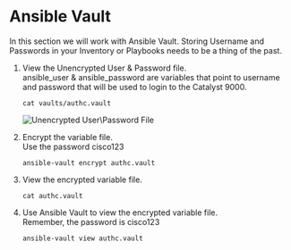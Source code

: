 # Ansible Vault

In this section we will work with Ansible Vault. 
Storing Username and Passwords in your Inventory or Playbooks needs to be a thing of the past. 

<ol>
<li>View the Unencrypted User & Password file. </li>  
ansible_user & ansible_password are variables that point to username and password that will be used to login to the Catalyst 9000. 

```cat vaults/authc.vault```  

![Unencrypted User\Password File](/images/01-01-cat-authc-vault.png)


<li>Encrypt the variable file.</li>
Use the password cisco123 

```ansible-vault encrypt authc.vault```  
    
<li>View the encrypted variable file.</li>

```cat authc.vault```  
    
<li>Use Ansible Vault to view the encrypted variable file.</li>
Remember, the password is cisco123

```ansible-vault view authc.vault```  
   

</ol>  
